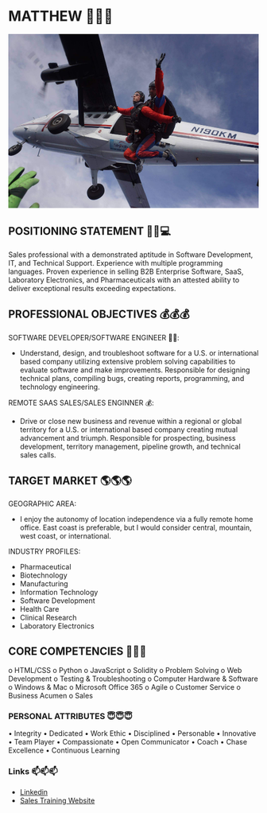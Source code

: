 # MATTHEW 👋👋👋

<img src="Images\Skydive.jpg" alt="Skydive" width="600" height="350">

## POSITIONING STATEMENT 🧬👔💻
Sales professional with a demonstrated aptitude in Software Development, IT, and Technical Support. Experience with multiple programming languages. Proven experience in selling B2B Enterprise Software, SaaS, Laboratory Electronics, and Pharmaceuticals with an attested ability to deliver exceptional results exceeding expectations.

## PROFESSIONAL OBJECTIVES 💰💰💰
SOFTWARE DEVELOPER/SOFTWARE ENGINEER 👨‍💻: 
- Understand, design, and troubleshoot software for a 
U.S. or international based company utilizing extensive problem solving capabilities to evaluate software and make improvements. Responsible for designing technical plans, compiling bugs, creating reports, programming, and technology engineering.    

REMOTE SAAS SALES/SALES ENGINNER 💰:
- Drive or close new business and revenue within a regional or global territory for a U.S. or international based company creating mutual advancement and triumph. Responsible for prospecting, business development, territory management, pipeline growth, and technical sales calls.

## TARGET MARKET 🌎🌎🌎
GEOGRAPHIC AREA: 
- I enjoy the autonomy of location independence via a fully remote home office. East coast is preferable, but I would consider central, mountain, west coast, or international.

INDUSTRY PROFILES:

- Pharmaceutical
- Biotechnology
- Manufacturing
- Information Technology
- Software Development
- Health Care
- Clinical Research
- Laboratory Electronics


## CORE COMPETENCIES 🧠🧠🧠
o	HTML/CSS
o	Python
o	JavaScript
o	Solidity
o	Problem Solving
o	Web Development
o	Testing & Troubleshooting
o	Computer Hardware & Software
o	Windows & Mac
o	Microsoft Office 365
o	Agile
o	Customer Service
o	Business Acumen
o	Sales

### PERSONAL ATTRIBUTES 😇😇😇
• Integrity
• Dedicated
• Work Ethic
• Disciplined
• Personable
• Innovative
• Team Player
• Compassionate
• Open Communicator
• Coach
• Chase Excellence
• Continuous Learning

### Links 📫📫📫
- <a href= "https://www.linkedin.com/in/taylor-s-185616231/](https://www.linkedin.com/in/matthew-s-07410b206/">Linkedin</a> 
- <a href= "https://insidesalestraining.github.io/">Sales Training Website</a>



<!--
**mtscott3/mtscott3** is a ✨ _special_ ✨ repository because its `README.md` (this file) appears on your GitHub profile.

Here are some ideas to get you started:

- 🔭 I’m currently working on ...
- 🌱 I’m currently learning ...
- 👯 I’m looking to collaborate on ...
- 🤔 I’m looking for help with ...
- 💬 Ask me about ...
- 📫 How to reach me: ...
- 😄 Pronouns: ...
- ⚡ Fun fact: ...
-->
